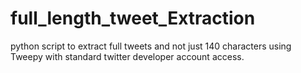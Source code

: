 # full_length_tweet_Extraction
python script to extract full tweets and not just 140 characters using Tweepy with standard twitter developer account access.
